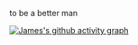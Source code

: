 to be a better man

[![James's github activity graph](https://github-readme-activity-graph.vercel.app/graph?username=jamesdongdong&theme=minimal)]()
